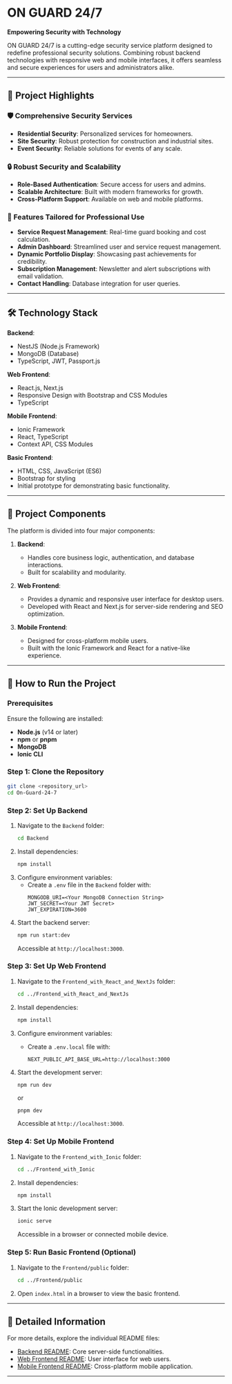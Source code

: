 # ON GUARD 24/7

**Empowering Security with Technology**

ON GUARD 24/7 is a cutting-edge security service platform designed to redefine professional security solutions. Combining robust backend technologies with responsive web and mobile interfaces, it offers seamless and secure experiences for users and administrators alike. 

---

## 🚀 Project Highlights

### 🛡 Comprehensive Security Services
- **Residential Security**: Personalized services for homeowners.
- **Site Security**: Robust protection for construction and industrial sites.
- **Event Security**: Reliable solutions for events of any scale.

### 🔒 Robust Security and Scalability
- **Role-Based Authentication**: Secure access for users and admins.
- **Scalable Architecture**: Built with modern frameworks for growth.
- **Cross-Platform Support**: Available on web and mobile platforms.

### 💼 Features Tailored for Professional Use
- **Service Request Management**: Real-time guard booking and cost calculation.
- **Admin Dashboard**: Streamlined user and service request management.
- **Dynamic Portfolio Display**: Showcasing past achievements for credibility.
- **Subscription Management**: Newsletter and alert subscriptions with email validation.
- **Contact Handling**: Database integration for user queries.

---

## 🛠 Technology Stack

**Backend**:
- NestJS (Node.js Framework)
- MongoDB (Database)
- TypeScript, JWT, Passport.js

**Web Frontend**:
- React.js, Next.js
- Responsive Design with Bootstrap and CSS Modules
- TypeScript

**Mobile Frontend**:
- Ionic Framework
- React, TypeScript
- Context API, CSS Modules

**Basic Frontend**:
- HTML, CSS, JavaScript (ES6)
- Bootstrap for styling
- Initial prototype for demonstrating basic functionality.

---

## 📂 Project Components

The platform is divided into four major components:

1. **Backend**:
   - Handles core business logic, authentication, and database interactions.
   - Built for scalability and modularity.

2. **Web Frontend**:
   - Provides a dynamic and responsive user interface for desktop users.
   - Developed with React and Next.js for server-side rendering and SEO optimization.

3. **Mobile Frontend**:
   - Designed for cross-platform mobile users.
   - Built with the Ionic Framework and React for a native-like experience.

---


## 📖 How to Run the Project

### Prerequisites

Ensure the following are installed:
- **Node.js** (v14 or later)
- **npm** or **pnpm**
- **MongoDB**
- **Ionic CLI**

### Step 1: Clone the Repository

```bash
git clone <repository_url>
cd On-Guard-24-7
```

### Step 2: Set Up Backend

1. Navigate to the `Backend` folder:
   ```bash
   cd Backend
   ```
2. Install dependencies:
   ```bash
   npm install
   ```
3. Configure environment variables:
   - Create a `.env` file in the `Backend` folder with:
     ```env
     MONGODB_URI=<Your MongoDB Connection String>
     JWT_SECRET=<Your JWT Secret>
     JWT_EXPIRATION=3600
     ```
4. Start the backend server:
   ```bash
   npm run start:dev
   ```
   Accessible at `http://localhost:3000`.

### Step 3: Set Up Web Frontend

1. Navigate to the `Frontend_with_React_and_NextJs` folder:
   ```bash
   cd ../Frontend_with_React_and_NextJs
   ```
2. Install dependencies:
   ```bash
   npm install
   ```
3. Configure environment variables:
   - Create a `.env.local` file with:
     ```env
     NEXT_PUBLIC_API_BASE_URL=http://localhost:3000
     ```
4. Start the development server:
   ```bash
   npm run dev
   ```
   or

   ```
   pnpm dev
   ```
   Accessible at `http://localhost:3000`.

### Step 4: Set Up Mobile Frontend

1. Navigate to the `Frontend_with_Ionic` folder:
   ```bash
   cd ../Frontend_with_Ionic
   ```
2. Install dependencies:
   ```bash
   npm install
   ```
3. Start the Ionic development server:
   ```bash
   ionic serve
   ```
   Accessible in a browser or connected mobile device.

### Step 5: Run Basic Frontend (Optional)

1. Navigate to the `Frontend/public` folder:
   ```bash
   cd ../Frontend/public
   ```
2. Open `index.html` in a browser to view the basic frontend.

---

## 📜 Detailed Information

For more details, explore the individual README files:
- [Backend README](./Backend/README.md): Core server-side functionalities.
- [Web Frontend README](./Frontend_with_React_and_NextJs/README.md): User interface for web users.
- [Mobile Frontend README](./Frontend_with_Ionic/README.md): Cross-platform mobile application.

---


